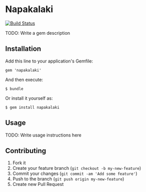 # Napakalaki
[![Build Status](https://travis-ci.org/practicas-mp/napakalaki.rb.svg)](https://travis-ci.org/practicas-mp/napakalaki.rb)

TODO: Write a gem description

## Installation

Add this line to your application's Gemfile:

    gem 'napakalaki'

And then execute:

    $ bundle

Or install it yourself as:

    $ gem install napakalaki

## Usage

TODO: Write usage instructions here

## Contributing

1. Fork it
2. Create your feature branch (`git checkout -b my-new-feature`)
3. Commit your changes (`git commit -am 'Add some feature'`)
4. Push to the branch (`git push origin my-new-feature`)
5. Create new Pull Request
